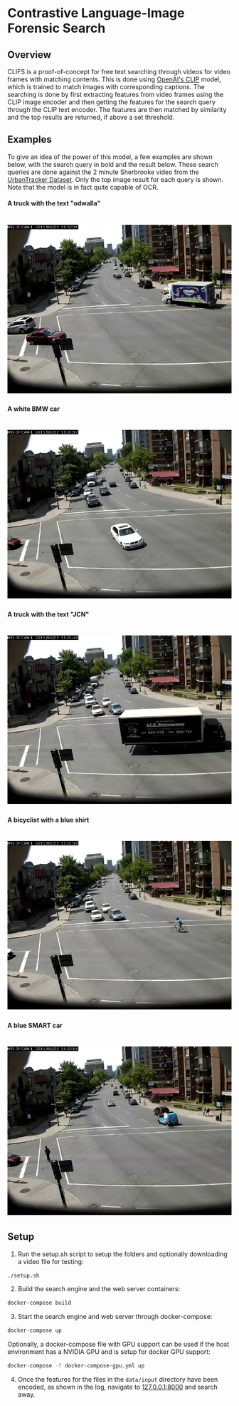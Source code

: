 # Contrastive Language-Image Forensic Search


## Overview

CLIFS is a proof-of-concept for free text searching through videos for video frames with matching contents.
This is done using [OpenAI's CLIP](https://openai.com/blog/clip/) model, which is trained to match images with corresponding captions.
The searching is done by first extracting features from video frames using the CLIP image encoder and then
getting the features for the search query through the CLIP text encoder. The features are then matched by similarity
and the top results are returned, if above a set threshold.


## Examples
To give an idea of the power of this model, a few examples are shown below, with the search query in bold and the result below.
These search queries are done against the 2 minute Sherbrooke video from the [UrbanTracker Dataset](https://www.jpjodoin.com/urbantracker/dataset.html).
Only the top image result for each query is shown. Note that the model is in fact quite capable of OCR.

#### A truck with the text "odwalla"
![alt text](media/odwalla.jpg)
======

#### A white BMW car
![alt text](media/bmw.jpg)
======

#### A truck with the text "JCN"
![alt text](media/jcn.jpg)
======

#### A bicyclist with a blue shirt
![alt text](media/bicyclist.jpg)
======

#### A blue SMART car
![alt text](media/smart.jpg)
======

## Setup
1. Run the setup.sh script to setup the folders and optionally downloading a video file for testing:
```sh
./setup.sh
```

2. Build the search engine and the web server containers:
```sh
docker-compose build
```

3. Start the search engine and web server through docker-compose:
```sh
docker-compose up
```

Optionally, a docker-compose file with GPU support can be used if the host environment has a NVIDIA GPU and is setup for docker GPU support:

```sh
docker-compose -f docker-compose-gpu.yml up
```
 

4. Once the features for the files in the `data/input` directory have been encoded, as shown in the log, navigate to [127.0.0.1:8000](http://127.0.0.1:8000) and search away.



